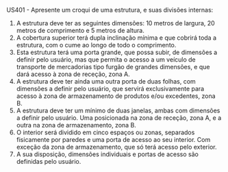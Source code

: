 US401 - Apresente um croqui de uma estrutura, e suas divisões internas:
1. A estrutura deve ter as seguintes dimensões: 10 metros de largura, 20 metros de
comprimento e 5 metros de altura.
2. A cobertura superior terá dupla inclinação mínima e que cobrirá toda a estrutura, com o
cume ao longo de todo o comprimento.
3. Esta estrutura terá uma porta grande, que possa subir, de dimensões a definir pelo usuário,
mas que permita o acesso a um veículo de transporte de mercadorias tipo furgão de grandes
dimensões, e que dará acesso à zona de receção, zona A.
4. A estrutura deve ter ainda uma outra porta de duas folhas, com dimensões a definir pelo
usuário, que servirá exclusivamente para acesso à zona de armazenamento de produtos e/ou
excedentes, zona B.
5. A estrutura deve ter um mínimo de duas janelas, ambas com dimensões a definir pelo
usuário. Uma posicionada na zona de receção, zona A, e a outra na zona de armazenamento,
zona B.
6. O interior será dividido em cinco espaços ou zonas, separados fisicamente por paredes e
uma porta de acesso ao seu interior. Com exceção da zona de armazenamento, que só terá
acesso pelo exterior.
7. A sua disposição, dimensões individuais e portas de acesso são definidas pelo usuário.